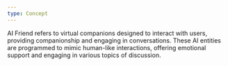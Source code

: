 ```yaml
---
type: Concept
---
```


AI Friend refers to virtual companions designed to interact with users, providing companionship and engaging in conversations. These AI entities are programmed to mimic human-like interactions, offering emotional support and engaging in various topics of discussion.